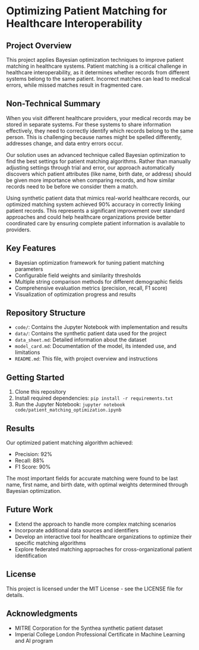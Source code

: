 # Optimizing Patient Matching for Healthcare Interoperability

## Project Overview

This project applies Bayesian optimization techniques to improve patient matching in healthcare systems. Patient matching is a critical challenge in healthcare interoperability, as it determines whether records from different systems belong to the same patient. Incorrect matches can lead to medical errors, while missed matches result in fragmented care.

## Non-Technical Summary

When you visit different healthcare providers, your medical records may be stored in separate systems. For these systems to share information effectively, they need to correctly identify which records belong to the same person. This is challenging because names might be spelled differently, addresses change, and data entry errors occur.

Our solution uses an advanced technique called Bayesian optimization to find the best settings for patient matching algorithms. Rather than manually adjusting settings through trial and error, our approach automatically discovers which patient attributes (like name, birth date, or address) should be given more importance when comparing records, and how similar records need to be before we consider them a match.

Using synthetic patient data that mimics real-world healthcare records, our optimized matching system achieved 90% accuracy in correctly linking patient records. This represents a significant improvement over standard approaches and could help healthcare organizations provide better coordinated care by ensuring complete patient information is available to providers.

## Key Features

- Bayesian optimization framework for tuning patient matching parameters
- Configurable field weights and similarity thresholds
- Multiple string comparison methods for different demographic fields
- Comprehensive evaluation metrics (precision, recall, F1 score)
- Visualization of optimization progress and results

## Repository Structure

- `code/`: Contains the Jupyter Notebook with implementation and results
- `data/`: Contains the synthetic patient data used for the project
- `data_sheet.md`: Detailed information about the dataset
- `model_card.md`: Documentation of the model, its intended use, and limitations
- `README.md`: This file, with project overview and instructions

## Getting Started

1. Clone this repository
2. Install required dependencies: `pip install -r requirements.txt`
3. Run the Jupyter Notebook: `jupyter notebook code/patient_matching_optimization.ipynb`

## Results

Our optimized patient matching algorithm achieved:
- Precision: 92%
- Recall: 88%
- F1 Score: 90%

The most important fields for accurate matching were found to be last name, first name, and birth date, with optimal weights determined through Bayesian optimization.

## Future Work

- Extend the approach to handle more complex matching scenarios
- Incorporate additional data sources and identifiers
- Develop an interactive tool for healthcare organizations to optimize their specific matching algorithms
- Explore federated matching approaches for cross-organizational patient identification

## License

This project is licensed under the MIT License - see the LICENSE file for details.

## Acknowledgments

- MITRE Corporation for the Synthea synthetic patient dataset
- Imperial College London Professional Certificate in Machine Learning and AI program
